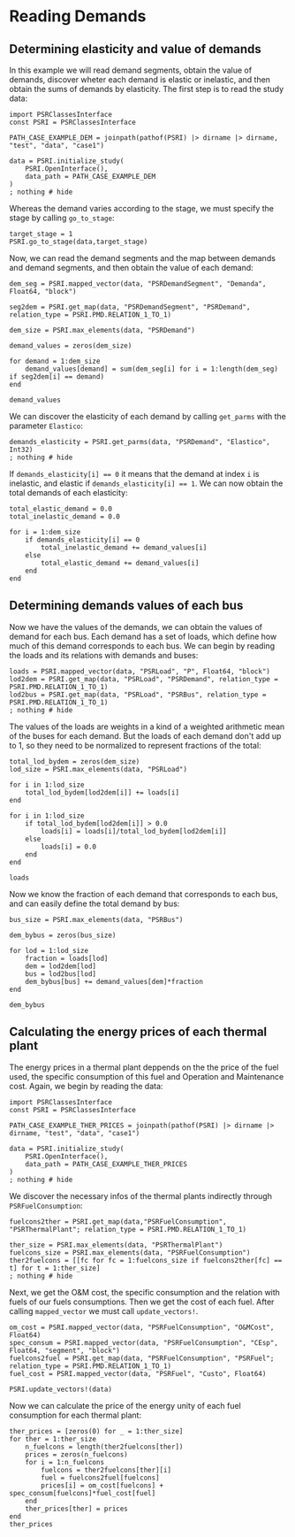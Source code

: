 # Reading Demands

## Determining elasticity and value of demands
In this example we will read demand segments, obtain the value of demands, discover wheter each demand is elastic or inelastic, and then obtain the sums of demands by elasticity. The first step is to read the study data:
```@example demand
import PSRClassesInterface
const PSRI = PSRClassesInterface

PATH_CASE_EXAMPLE_DEM = joinpath(pathof(PSRI) |> dirname |> dirname, "test", "data", "case1")

data = PSRI.initialize_study(
    PSRI.OpenInterface(),
    data_path = PATH_CASE_EXAMPLE_DEM
)
; nothing # hide
```
Whereas the demand varies according to the stage, we must specify the stage by calling `go_to_stage`:
```@example demand
target_stage = 1
PSRI.go_to_stage(data,target_stage)
```
Now, we can read the demand segments and the map between demands and demand segments, and then obtain the value of each demand:
```@example demand
dem_seg = PSRI.mapped_vector(data, "PSRDemandSegment", "Demanda", Float64, "block")

seg2dem = PSRI.get_map(data, "PSRDemandSegment", "PSRDemand", relation_type = PSRI.PMD.RELATION_1_TO_1)

dem_size = PSRI.max_elements(data, "PSRDemand")

demand_values = zeros(dem_size)

for demand = 1:dem_size
    demand_values[demand] = sum(dem_seg[i] for i = 1:length(dem_seg) if seg2dem[i] == demand)
end

demand_values
```
We can discover the elasticity of each demand by calling `get_parms` with the parameter `Elastico`:
```@example demand
demands_elasticity = PSRI.get_parms(data, "PSRDemand", "Elastico", Int32)
; nothing # hide
```
If `demands_elasticity[i] == 0` it means that the demand at index `i` is inelastic, and elastic if `demands_elasticity[i] == 1`.
We can now obtain the total demands of each elasticity:
```@example demand
total_elastic_demand = 0.0
total_inelastic_demand = 0.0

for i = 1:dem_size
    if demands_elasticity[i] == 0
        total_inelastic_demand += demand_values[i]
    else
        total_elastic_demand += demand_values[i]
    end
end
```

## Determining demands values of each bus
Now we have the values of the demands, we can obtain the values of demand for each bus. 
Each demand has a set of loads, which define how much of this demand corresponds to each bus.  We can begin by reading the loads and its relations with demands and buses:
```@example demand
loads = PSRI.mapped_vector(data, "PSRLoad", "P", Float64, "block")
lod2dem = PSRI.get_map(data, "PSRLoad", "PSRDemand", relation_type = PSRI.PMD.RELATION_1_TO_1)
lod2bus = PSRI.get_map(data, "PSRLoad", "PSRBus", relation_type = PSRI.PMD.RELATION_1_TO_1)
; nothing # hide
```

The values of the loads are weights in a kind of a weighted arithmetic mean of the buses for each demand. But the loads of each demand don't add up to 1, so they need to be normalized to represent fractions of the total:
```@example demand
total_lod_bydem = zeros(dem_size)
lod_size = PSRI.max_elements(data, "PSRLoad")

for i in 1:lod_size
    total_lod_bydem[lod2dem[i]] += loads[i]
end

for i in 1:lod_size
    if total_lod_bydem[lod2dem[i]] > 0.0
        loads[i] = loads[i]/total_lod_bydem[lod2dem[i]]
    else
        loads[i] = 0.0
    end
end

loads
```
Now we know the fraction of each demand that corresponds to each bus, and can easily define the total demand by bus:
```@example demand
bus_size = PSRI.max_elements(data, "PSRBus")

dem_bybus = zeros(bus_size)

for lod = 1:lod_size
    fraction = loads[lod]
    dem = lod2dem[lod]
    bus = lod2bus[lod] 
    dem_bybus[bus] += demand_values[dem]*fraction
end

dem_bybus
```
 
## Calculating the energy prices of each thermal plant
The energy prices in a thermal plant deppends on the  the price of the fuel used, the specific consumption of this fuel and Operation and Maintenance cost. Again, we begin by reading the data:
```@example ther_prices
import PSRClassesInterface
const PSRI = PSRClassesInterface

PATH_CASE_EXAMPLE_THER_PRICES = joinpath(pathof(PSRI) |> dirname |> dirname, "test", "data", "case1")

data = PSRI.initialize_study(
    PSRI.OpenInterface(),
    data_path = PATH_CASE_EXAMPLE_THER_PRICES
)
; nothing # hide
```
We discover the necessary infos of the thermal plants indirectly through `PSRFuelConsumption`:
```@example ther_prices
fuelcons2ther = PSRI.get_map(data,"PSRFuelConsumption", "PSRThermalPlant"; relation_type = PSRI.PMD.RELATION_1_TO_1)

ther_size = PSRI.max_elements(data, "PSRThermalPlant")
fuelcons_size = PSRI.max_elements(data, "PSRFuelConsumption")
ther2fuelcons = [[fc for fc = 1:fuelcons_size if fuelcons2ther[fc] == t] for t = 1:ther_size]
; nothing # hide
```
Next, we get the O&M cost, the specific consumption and the relation with fuels of our fuels consumptions. Then we get the cost of each fuel. After calling `mapped_vector` we must call `update_vectors!`.
```@example ther_prices
om_cost = PSRI.mapped_vector(data, "PSRFuelConsumption", "O&MCost", Float64)
spec_consum = PSRI.mapped_vector(data, "PSRFuelConsumption", "CEsp", Float64, "segment", "block")
fuelcons2fuel = PSRI.get_map(data, "PSRFuelConsumption", "PSRFuel"; relation_type = PSRI.PMD.RELATION_1_TO_1)
fuel_cost = PSRI.mapped_vector(data, "PSRFuel", "Custo", Float64)

PSRI.update_vectors!(data)
```
Now we can calculate the price of the energy unity of each fuel consumption for each thermal plant:
```@example ther_prices
ther_prices = [zeros(0) for _ = 1:ther_size]
for ther = 1:ther_size
    n_fuelcons = length(ther2fuelcons[ther])
    prices = zeros(n_fuelcons)
    for i = 1:n_fuelcons
        fuelcons = ther2fuelcons[ther][i]
        fuel = fuelcons2fuel[fuelcons]
        prices[i] = om_cost[fuelcons] + spec_consum[fuelcons]*fuel_cost[fuel]
    end
    ther_prices[ther] = prices
end
ther_prices
```